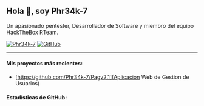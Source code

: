 ## Hola 👋, soy Phr34k-7

Un apasionado pentester, Desarrollador de Software y miembro del equipo HackTheBox RTeam.

[![Phr34k-7](https://keybase.io/images/badges/verified.png)](https://keybase.io/tu_usuario_de_keybase)
[![GitHub](https://img.shields.io/github/followers/Phr34k-7?style=social)](https://github.com/Phr34k-7)

---

#### Mis proyectos más recientes:

* [https://github.com/Phr34k-7/Pagv2.1](Aplicacion Web de Gestion de Usuarios)

#### Estadísticas de GitHub:

<!--
**Phr34k-7/Phr34k-7** is a ✨ _special_ ✨ repository because its `README.md` (this file) appears on your GitHub profile.

Here are some ideas to get you started:

- 🔭 I’m currently working on ...
- 🌱 I’m currently learning ...
- 👯 I’m looking to collaborate on ...
- 🤔 I’m looking for help with ...
- 💬 Ask me about ...
- 📫 How to reach me: ...
- 😄 Pronouns: ...
- ⚡ Fun fact: ...
-->
